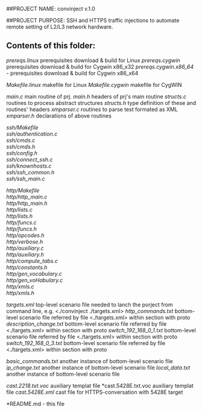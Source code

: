 ##PROJECT NAME:		convinject v.1.0

##PROJECT PURPOSE:	SSH and HTTPS traffic injections to automate remote setting of L2/L3 network hardware.

## Contents of this folder:

*prereqs.linux*   prerequisites download & build for Linux
*prereqs.cygwin*   prerequisites download & build for Cygwin x86_x32
*prereqs.cygwin.x86_64* - prerequisites download & build for Cygwin x86_x64

*Makefile.linux*   makefile for Linux
*Makefile.cygwin*   makefile for CygWIN

*main.c*   main routine of prj.
*main.h*   headers of prj's main routine
*structs.c*   routines to process abstract structures
*structs.h*   type definition of these and routines' headers
*xmparser.c*   routines to parse test formated as XML
*xmparser.h*   declarations of above routines

*ssh/Makefile*   
*ssh/authentication.c*   
*ssh/cmds.c*   
*ssh/cmds.h*   
*ssh/config.h*   
*ssh/connect_ssh.c*   
*ssh/knownhosts.c*   
*ssh/ssh_common.h*   
*ssh/ssh_main.c*   

*http/Makefile*   
*http/http_main.c*   
*http/http_main.h*   
*http/lists.c*   
*http/lists.h*   
*http/funcs.c*   
*http/funcs.h*   
*http/opcodes.h*   
*http/verbose.h*   
*http/auxiliary.c*   
*http/auxiliary.h*              
*http/compute_tabs.c*   
*http/constants.h*   
*http/gen_vocabulary.c*   
*http/gen_voHabulary.c*   
*http/xmls.c*   
*http/xmls.h*   

*targets.xml*   top-level scenario file needed to lanch the porject from command line, e.g. <./convinject ./targets.xml> 
*http_commands.txt*   bottom-level scenario file referred by file <./targets.xml> within section with <http> proto
*description_change.txt*   bottom-level scenario file referred by file <./targets.xml> within section with <ssh> proto
*switch_192_168_0_1.txt*   bottom-level scenario file referred by file <./targets.xml> within section with <ssh> proto
*switch_192_168_0_3.txt*   bottom-level scenario file referred by file <./targets.xml> within section with <ssh> proto

*basic_commands.txt*   another instance of bottom-level scenario file
*ip_change.txt*   another instance of bottom-level scenario file
*local_data.txt*   another instance of bottom-level scenario file

*cast.2218.txt.voc*   auxiliary templat file
*cast.5428E.txt.voc   auxiliary templat file
*cast.5428E.xml*   cast file for HTTPS-conversation with 5428E target

*README.md - this file


